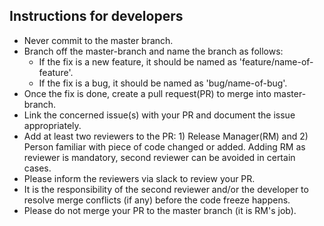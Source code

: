 ## Instructions for developers

* Never commit to the master branch.
* Branch off the master-branch and name the branch as follows:
  * If the fix is a new feature, it should be named as 'feature/name-of-feature'.
  * If the fix is a bug, it should be named as 'bug/name-of-bug'.
* Once the fix is done, create a pull request(PR) to merge into master-branch.
* Link the concerned issue(s) with your PR and document the issue appropriately.
* Add at least two reviewers to the PR: 1) Release Manager(RM) and 2) Person familiar with piece of code changed or added. Adding RM as reviewer is mandatory, second reviewer can be avoided in certain cases.
* Please inform the reviewers via slack to review your PR.
* It is the responsibility of the second reviewer and/or the developer to resolve merge conflicts (if any) before the code freeze happens.
* Please do not merge your PR to the master branch (it is RM's job).
